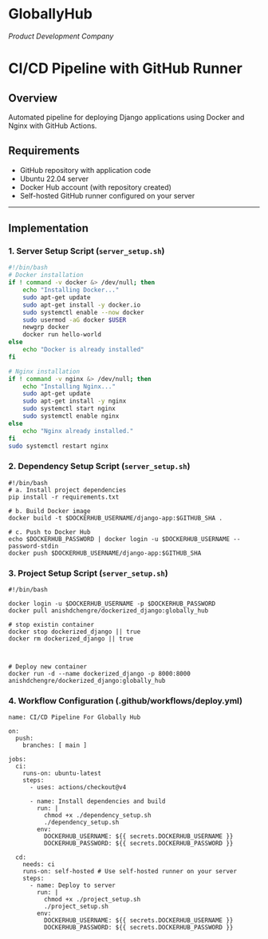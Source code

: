 # GloballyHub  
*Product Development Company*  

# CI/CD Pipeline with GitHub Runner  

## Overview  
Automated pipeline for deploying Django applications using Docker and Nginx with GitHub Actions.  

## Requirements  
- GitHub repository with application code  
- Ubuntu 22.04 server  
- Docker Hub account (with repository created)  
- Self-hosted GitHub runner configured on your server  

---

## Implementation  

### 1. Server Setup Script (`server_setup.sh`)  
```bash
#!/bin/bash
# Docker installation
if ! command -v docker &> /dev/null; then
    echo "Installing Docker..."
    sudo apt-get update
    sudo apt-get install -y docker.io
    sudo systemctl enable --now docker
    sudo usermod -aG docker $USER
    newgrp docker
    docker run hello-world
else
    echo "Docker is already installed"
fi

# Nginx installation
if ! command -v nginx &> /dev/null; then
    echo "Installing Nginx..."
    sudo apt-get update
    sudo apt-get install -y nginx
    sudo systemctl start nginx
    sudo systemctl enable nginx
else
    echo "Nginx already installed."
fi
sudo systemctl restart nginx
```

### 2. Dependency Setup Script (`server_setup.sh`)  
```
#!/bin/bash
# a. Install project dependencies
pip install -r requirements.txt

# b. Build Docker image
docker build -t $DOCKERHUB_USERNAME/django-app:$GITHUB_SHA .

# c. Push to Docker Hub
echo $DOCKERHUB_PASSWORD | docker login -u $DOCKERHUB_USERNAME --password-stdin
docker push $DOCKERHUB_USERNAME/django-app:$GITHUB_SHA
```



### 3. Project Setup Script (`server_setup.sh`)  
```
#!/bin/bash

docker login -u $DOCKERHUB_USERNAME -p $DOCKERHUB_PASSWORD
docker pull anishdchengre/dockerized_django:globally_hub

# stop existin container
docker stop dockerized_django || true
docker rm dockerized_django || true



# Deploy new container
docker run -d --name dockerized_django -p 8000:8000 anishdchengre/dockerized_django:globally_hub
```

### 4. Workflow Configuration (.github/workflows/deploy.yml)
```
name: CI/CD Pipeline For Globally Hub

on:
  push:
    branches: [ main ]

jobs:
  ci:
    runs-on: ubuntu-latest
    steps:
      - uses: actions/checkout@v4

      - name: Install dependencies and build
        run: |
          chmod +x ./dependency_setup.sh
          ./dependency_setup.sh
        env:
          DOCKERHUB_USERNAME: ${{ secrets.DOCKERHUB_USERNAME }}
          DOCKERHUB_PASSWORD: ${{ secrets.DOCKERHUB_PASSWORD }}

  cd:
    needs: ci
    runs-on: self-hosted # Use self-hosted runner on your server
    steps:
      - name: Deploy to server
        run: |
          chmod +x ./project_setup.sh
          ./project_setup.sh
        env:
          DOCKERHUB_USERNAME: ${{ secrets.DOCKERHUB_USERNAME }}
          DOCKERHUB_PASSWORD: ${{ secrets.DOCKERHUB_PASSWORD }}


```          